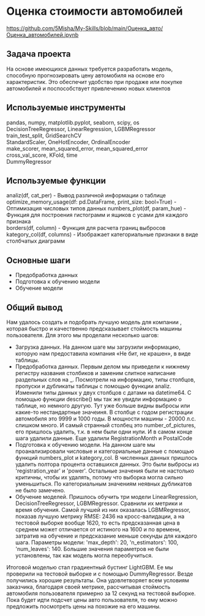 # Оценка стоимости автомобилей
https://github.com/5Misha/My-Skills/blob/main/Оценка_авто/Оценка_автомобилей.ipynb 

## Задача проекта
На основе имеющихся данных требуется разработать модель, способную прогнозировать цену автомобиля на основе его характеристик. Это обеспечит удобство при продаже или покупке автомобилей и поспособствует привлечению новых клиентов

## Используемые инструменты
pandas, numpy, matplotlib.pyplot, seaborn, scipy, os    
DecisionTreeRegressor, LinearRegression, LGBMRegressor  
train_test_split, GridSearchCV    
StandardScaler, OneHotEncoder, OrdinalEncoder  
make_scorer, mean_squared_error, mean_squared_error  
cross_val_score, KFold, time  
DummyRegressor

## Используемые функции
analiz(df, cat_per) - Вывод различной информации о таблице  
optimize_memory_usage(df: pd.DataFrame, print_size: bool=True) - Оптимизация числовых типов данных
numbers_plot(df, param_hue) - Функция для построения гистограмм и ящиков с усами для каждого признака  
borders(df, column) - Функция для расчета границ выбросов  
kategory_col(df, columns) - Изображает категориальные признаки в виде столбчатых диаграмм

## Основные шаги
* Предобработка данных
* Подготовка к обучению модели
* Обучение модели

## Общий вывод
Нам удалось создать и подобрать лучшую модель для компании , которая быстро и качественно предсказывает стоймость машины пользователя. Для этого мы проделали несколько шагов:
* Загрузка данных. На данном шаге мы загрузили информацию, которую нам предоставила компания «Не бит, не крашен», в виде таблицы.
* Предобработка данных. Первым делом мы приведели к нижнему регистру названия столбиков и заменим слитное написание раздельных слов на _. Посмотрели на информацию, типы столбцов, пропуски и дубликаты таблицы с помощью функции analiz. Изменили типы данных у двух столбцов с датами на datetime64. С помощью функции describe() мы так же увидли информацию о таблице, но немного другую. Тут уже больше видны выбросы или какие-то нестандартные значеиня. В столбце с годом регистрации автомобиля это 9999 и 1000 годы. В мощности машины - 20000 л.с. слишком много. И самый странный столбец это number_of_pictures, его пришлось удалить, т.к. в нем были одни нули. И в самом конце шага удалили данные. Еще удалили RegistrationMonth и PostalCode
* Подготовка к обучению модели. На данном шаге мы проанализировали числовые и категориальные данные с помощью функций numbers_plot и kategory_col. В численных данных пришлось удалить полтора процента оставшихся данных. Это были выбросы из 'registration_year' и 'power'. Остальные значения были не настолько критичны, чтобы их удалять, потому что выборка могла сильно уменьшиться. По категориальным значениям неявных дубликатов не было замечено.
* Обучение моделей. Пришлось обучить три модели LinearRegression, DecisionTreeRegressor, LGBMRegressor. Сравнили их метрики и время обучения. Самой лучшей из них оказалась LGBMRegressor, показав лучшую метрику RMSE: 2436 на кросс-валидации, а на тестовой выборке вообще 1620, то есть предсказанная цена в среднем может отличается от истиного на 1600 и по времени, затратив на обучение и предсказание меньше секунды для каждого шага. Параметры модели: 'max_depth': 20, 'n_estimators': 100, 'num_leaves': 140. Большие значения параметров не были установлены, так как модель могла переобучиться.

Итоговой моделью стал градиентный бустинг LightGBM. Ее мы проверили на тестовой выборке и с помощью DummyRegressor. Везде получились хорошие результаты. Она удовлетворяет всем условиям заказчика, благодаря своей метрике, рассчитывая стоймость автомобиля пользователя примерно за 12 секунд на тестовой выборке. Пока будет идти подсчет цены авто пользователя, то ему можно предложить посмотреть цены на похожие на его машины.
